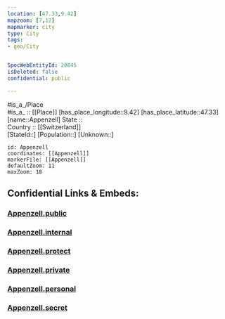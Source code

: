 ```yaml
---
location: [47.33,9.42] 
mapzoom: [7,12] 
mapmarker: city 
type: City
tags:
- geo/City


SpocWebEntityId: 28845
isDeleted: false
confidential: public

---
```

#is_a_/Place  
#is_a_ :: [[Place]] 
[has_place_longitude::9.42] 
[has_place_latitude::47.33] 
[name::Appenzell] 
State ::  
Country :: [[Switzerland]]  
[StateId::] 
[Population::] 
[Unknown::] 


```leaflet
id: Appenzell
coordinates: [[Appenzell]] 
markerFile: [[Appenzell]] 
defaultZoom: 11 
maxZoom: 18
```


## Confidential Links & Embeds: 

### [Appenzell.public](/_public/\Earth\Continent\Europe\Europe~Central\Switzerland\Switzerland~Cantons\Appenzell_Innerrhoden\CityAppenzell.public.md) 

### [Appenzell.internal](/_internal/\Earth\Continent\Europe\Europe~Central\Switzerland\Switzerland~Cantons\Appenzell_Innerrhoden\CityAppenzell.internal.md) 

### [Appenzell.protect](/_protect/\Earth\Continent\Europe\Europe~Central\Switzerland\Switzerland~Cantons\Appenzell_Innerrhoden\CityAppenzell.protect.md) 

### [Appenzell.private](/_private/\Earth\Continent\Europe\Europe~Central\Switzerland\Switzerland~Cantons\Appenzell_Innerrhoden\CityAppenzell.private.md) 

### [Appenzell.personal](/_personal/\Earth\Continent\Europe\Europe~Central\Switzerland\Switzerland~Cantons\Appenzell_Innerrhoden\CityAppenzell.personal.md) 

### [Appenzell.secret](/_secret/\Earth\Continent\Europe\Europe~Central\Switzerland\Switzerland~Cantons\Appenzell_Innerrhoden\CityAppenzell.secret.md)

